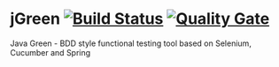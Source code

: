 # jGreen [![Build Status](https://travis-ci.org/martinstrejc/jgreen.svg?branch=master)](https://travis-ci.org/martinstrejc/jgreen) [![Quality Gate](https://sonarcloud.io/api/badges/gate?key=jgreen)](https://sonarcloud.io/dashboard?id=jgreen)
Java Green - BDD style functional testing tool based on Selenium, Cucumber and Spring
